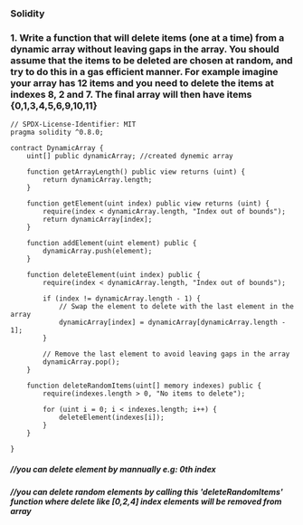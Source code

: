 
### Solidity
### 1. Write a function that will delete items (one at a time) from a dynamic array without leaving gaps in the array. You should assume that the items to be deleted are chosen at random, and try to do this in a gas efficient manner. For example imagine your array has 12 items and you need to delete the items at indexes 8, 2 and 7. The final array will then have items {0,1,3,4,5,6,9,10,11}
 

```
// SPDX-License-Identifier: MIT
pragma solidity ^0.8.0;

contract DynamicArray {
    uint[] public dynamicArray; //created dynemic array

    function getArrayLength() public view returns (uint) {
        return dynamicArray.length; 
    }

    function getElement(uint index) public view returns (uint) {
        require(index < dynamicArray.length, "Index out of bounds");
        return dynamicArray[index];
    }

    function addElement(uint element) public {
        dynamicArray.push(element);
    }

    function deleteElement(uint index) public {
        require(index < dynamicArray.length, "Index out of bounds");

        if (index != dynamicArray.length - 1) {
            // Swap the element to delete with the last element in the array
            dynamicArray[index] = dynamicArray[dynamicArray.length - 1];
        }

        // Remove the last element to avoid leaving gaps in the array
        dynamicArray.pop();
    }

    function deleteRandomItems(uint[] memory indexes) public {
        require(indexes.length > 0, "No items to delete");

        for (uint i = 0; i < indexes.length; i++) {
            deleteElement(indexes[i]);
        }
    }
  
}

```




##### //you can delete element by mannually e.g: 0th index

##### //you can delete random elements by calling this 'deleteRandomItems' function where delete like [0,2,4] index elements will be removed from array
